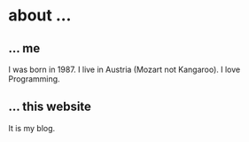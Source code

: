 about ...
=========

... me
------

I was born in 1987. I live in Austria (Mozart not Kangaroo). I love Programming.

... this website
----------------

It is my blog.
